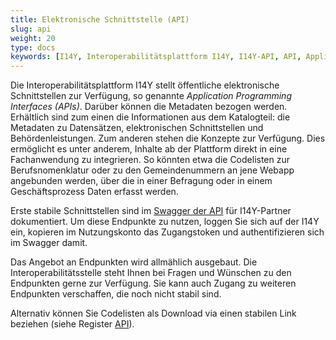 ```yaml
---
title: Elektronische Schnittstelle (API)
slug: api
weight: 20
type: docs
keywords: [I14Y, Interoperabilitätsplattform I14Y, I14Y-API, API, Application Programming Interface, elektronische Schnittstelle, Automatisierung]
---
```


Die Interoperabilitätsplattform I14Y stellt öffentliche elektronische Schnittstellen zur Verfügung, so genannte _Application Programming Interfaces (APIs)_. Darüber können die Metadaten bezogen werden. Erhältlich sind zum einen die Informationen aus dem Katalogteil: die Metadaten zu Datensätzen, elektronischen Schnittstellen und Behördenleistungen. Zum anderen stehen die Konzepte zur Verfügung. Dies ermöglicht es unter anderem, Inhalte ab der Plattform direkt in eine Fachanwendung zu integrieren. So könnten etwa die Codelisten zur Berufsnomenklatur oder zu den Gemeindenummern an jene Webapp angebunden werden, über die in einer Befragung oder in einem Geschäftsprozess Daten erfasst werden.

Erste stabile Schnittstellen sind im [Swagger der API](https://input.i14y.admin.ch/console/partner/v1/index.html) für I14Y-Partner dokumentiert. Um diese Endpunkte zu nutzen, loggen Sie sich auf der I14Y ein, kopieren im Nutzungskonto das Zugangstoken und authentifizieren sich im Swagger damit. 

Das Angebot an Endpunkten wird allmählich ausgebaut. Die Interoperabilitätsstelle steht Ihnen bei Fragen und Wünschen zu den Endpunkten gerne zur Verfügung. Sie kann auch Zugang zu weiteren Endpunkten verschaffen, die noch nicht stabil sind. 

Alternativ können Sie Codelisten als Download via einen stabilen Link beziehen (siehe Register [API](/handbook/de/metadaten_abrufen/gui#anzeigen-der-metadaten)). 


<!-- Nutzungseinschränkungen ergänzen gemäss dem Vertrag. 
Die Nutzung der APIs kann zum Zweck der Lastüberprüfung protokolliert werden. Die Anzahl der Transaktionen pro Nutzende oder Organisation kann jederzeit limitiert werden, um die Sys-temstabilität zu gewährleisten und um die Gleichbehandlung aller Nutzenden sicherzustellen. Die Anzahl der Zugriffe auf die elektronische Schnittstelle ist auf die im Handbuch definierte Zahl beschränken. Falls absehbar wird, dass Limiten überschritten werden, muss der I14Y-Partner vorgängig Kontakt mit der Interoperabilitätsstelle aufnehmen. Beim Anbinden einer API der Interoperabilitätsplattform an eine Fachapplikation wird die Nutzung eines Zwischenspei-chers (Cache) dringend empfohlen. Automatisierte, umfangreiche Importe sind mit der In-teroperabilitätsstelle abzusprechen. -->